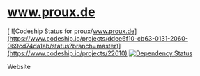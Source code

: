 www.proux.de
============

[ ![Codeship Status for proux/www.proux.de](https://www.codeship.io/projects/ddee6f10-cb63-0131-2060-069cd74da1ab/status?branch=master)](https://www.codeship.io/projects/22610)  [![Dependency Status](https://www.versioneye.com/user/projects/538a959e14c158b7a2000036/badge.svg)](https://www.versioneye.com/user/projects/538a959e14c158b7a2000036)

Website

